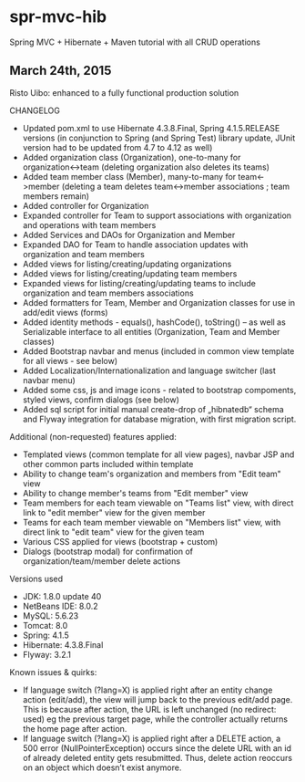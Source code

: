 spr-mvc-hib
===========

Spring MVC + Hibernate + Maven tutorial with all CRUD operations

March 24th, 2015
----------------
Risto Uibo: enhanced to a fully functional production solution

CHANGELOG

- Updated pom.xml to use Hibernate 4.3.8.Final, Spring 4.1.5.RELEASE versions 
(in conjunction to Spring (and Spring Test) library update, JUnit version 
had to be updated from 4.7 to 4.12 as well)
- Added organization class (Organization), one-to-many for organization<->team 
(deleting organization also deletes its teams)
- Added team member class (Member), many-to-many for team<->member 
(deleting a team deletes team<->member associations ; team members remain)
- Added controller for Organization 
- Expanded controller for Team to support associations with organization and operations with team members
- Added Services and DAOs for Organization and Member 
- Expanded DAO for Team to handle association updates with organization and team members
- Added views for listing/creating/updating organizations
- Added views for listing/creating/updating team members
- Expanded views for listing/creating/updating teams to include organization and team members associations
- Added formatters for Team, Member and Organization classes for use in add/edit views (forms)
- Added identity methods - equals(), hashCode(), toString() – as well as Serializable interface 
to all entities (Organization, Team and Member classes)
- Added Bootstrap navbar and menus (included in common view template for all views - see below)
- Added Localization/Internationalization and language switcher (last navbar menu)
- Added some css, js and image icons - related to bootstrap compoments, styled views, confirm dialogs (see below)
- Added sql script for initial manual create-drop of „hibnatedb“ schema and Flyway integration 
for database migration, with first migration script.

Additional (non-requested) features applied:
- Templated views (common template for all view pages), navbar JSP and other 
common parts included within template
- Ability to change team's organization and members from "Edit team" view
- Ability to change member's teams from "Edit member" view
- Team members for each team viewable on "Teams list" view, with direct link 
to "edit member" view for the given member 
- Teams for each team member viewable on "Members list" view, with direct link 
to "edit team" view for the given team
- Various CSS applied for views (bootstrap + custom)
- Dialogs (bootstrap modal) for confirmation of organization/team/member delete actions

Versions used
- JDK: 1.8.0 update 40
- NetBeans IDE: 8.0.2
- MySQL: 5.6.23
- Tomcat: 8.0
- Spring: 4.1.5
- Hibernate: 4.3.8.Final
- Flyway: 3.2.1

Known issues & quirks:
- If language switch (?lang=X) is applied right after an entity change action (edit/add), 
  the view will jump back to the previous edit/add page. This is because after action, 
  the URL is left unchanged (no redirect: used) eg the previous target page, while the 
  controller actually returns the home page after action. 
- If language switch (?lang=X) is applied right after a DELETE action, a 500 error 
  (NullPointerException) occurs since the delete URL with an id of already deleted entity 
  gets resubmitted. Thus, delete action reoccurs on an object which doesn’t exist anymore.
